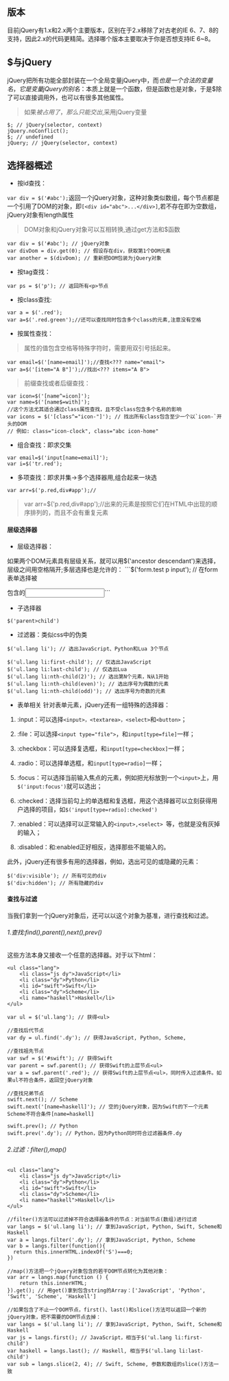 ## 版本
目前jQuery有1.x和2.x两个主要版本，区别在于2.x移除了对古老的IE 6、7、8的支持，因此2.x的代码更精简。选择哪个版本主要取决于你是否想支持IE 6~8。
## $与jQuery
jQuery把所有功能全部封装在一个全局变量jQuery中，而$也是一个合法的变量名，它是变量jQuery的别名：$本质上就是一个函数，但是函数也是对象，于是$除了可以直接调用外，也可以有很多其他属性。
> 如果$被占用了，那么只能交出$,采用jQuery变量
```
$; // jQuery(selector, context)
jQuery.noConflict();
$; // undefined
jQuery; // jQuery(selector, context)
```
## 选择器概述
* 按id查找：

```var div = $('#abc');```返回一个jQuery对象，这种对象类似数组，每个节点都是一个引用了DOM的对象，即```[<div id="abc">...</div>]```,若不存在即为空数组，jQuery对象有length属性
> DOM对象和jQuery对象可以互相转换,通过get方法和$函数
```
var div = $('#abc'); // jQuery对象
var divDom = div.get(0); // 假设存在div，获取第1个DOM元素
var another = $(divDom); // 重新把DOM包装为jQuery对象
```
* 按tag查找：

 ```var ps = $('p'); // 返回所有<p>节点```
* 按class查找:

```
var a = $('.red');
var a=$('.red.green');//还可以查找同时包含多个class的元素,注意没有空格
```
* 按属性查找：
> 属性的值包含空格等特殊字符时，需要用双引号括起来。
```
var email=$('[name=email]');//查找<??? name="email">
var a=$('[item="A B"]');//找出<??? items="A B">
```
> 前缀查找或者后缀查找：
```
var icon=$('[name^=icon]');
var name=$('[name$=with]');
//这个方法尤其适合通过class属性查找，且不受class包含多个名称的影响
var icons = $('[class^="icon-"]'); // 找出所有class包含至少一个以`icon-`开头的DOM
// 例如: class="icon-clock", class="abc icon-home"
```
* 组合查找：即求交集

```
var email=$('input[name=email]');
var i=$('tr.red');
```
* 多项查找：即求并集->多个选择器用,组合起来一块选

```
var arr=$('p.red,div#app');//
```
> var arr=$('p.red,div#app');//出来的元素是按照它们在HTML中出现的顺序排列的，而且不会有重复元素
#### 层级选择器
* 层级选择器：

如果两个DOM元素具有层级关系，就可以用$('ancestor descendant')来选择，层级之间用空格隔开;多层选择也是允许的：
```$('form.test p input'); // 在form表单选择被<p>包含的<input>```
* 子选择器
```
$('parent>child')
```
* 过滤器：类似css中的伪类
```
$('ul.lang li'); // 选出JavaScript、Python和Lua 3个节点

$('ul.lang li:first-child'); // 仅选出JavaScript
$('ul.lang li:last-child'); // 仅选出Lua
$('ul.lang li:nth-child(2)'); // 选出第N个元素，N从1开始
$('ul.lang li:nth-child(even)'); // 选出序号为偶数的元素
$('ul.lang li:nth-child(odd)'); // 选出序号为奇数的元素
```
* 表单相关
针对表单元素，jQuery还有一组特殊的选择器：

1. :input：可以选择```<input>，<textarea>，<select>```和```<button>```；

2. :file：可以选择```<input type="file">```，和```input[type=file]```一样；

3. :checkbox：可以选择复选框，和```input[type=checkbox]```一样；

4. :radio：可以选择单选框，和```input[type=radio]```一样；

5. :focus：可以选择当前输入焦点的元素，例如把光标放到一个```<input>```上，用```$('input:focus')```就可以选出；

6. :checked：选择当前勾上的单选框和复选框，用这个选择器可以立刻获得用户选择的项目，如```$('input[type=radio]:checked')```

7. :enabled：可以选择可以正常输入的```<input>,<select> ```等，也就是没有灰掉的输入；

8. :disabled：和:enabled正好相反，选择那些不能输入的。

此外，jQuery还有很多有用的选择器，例如，选出可见的或隐藏的元素：
```
$('div:visible'); // 所有可见的div
$('div:hidden'); // 所有隐藏的div
```
#### 查找与过滤
当我们拿到一个jQuery对象后，还可以以这个对象为基准，进行查找和过滤。
###### 1.查找:find(),parent(),next(),prev()
这些方法本身又接收一个任意的选择器。对于以下html：
```
<ul class="lang">
    <li class="js dy">JavaScript</li>
    <li class="dy">Python</li>
    <li id="swift">Swift</li>
    <li class="dy">Scheme</li>
    <li name="haskell">Haskell</li>
</ul>
```
```
var ul = $('ul.lang'); // 获得<ul>

//查找后代节点
var dy = ul.find('.dy'); // 获得JavaScript, Python, Scheme,

//查找祖先节点
var swf = $('#swift'); // 获得Swift
var parent = swf.parent(); // 获得Swift的上层节点<ul>
var a = swf.parent('.red'); // 获得Swift的上层节点<ul>，同时传入过滤条件。如果ul不符合条件，返回空jQuery对象

//查找兄弟节点
swift.next(); // Scheme
swift.next('[name=haskell]'); // 空的jQuery对象，因为Swift的下一个元素Scheme不符合条件[name=haskell]

swift.prev(); // Python
swift.prev('.dy'); // Python，因为Python同时符合过滤器条件.dy
```
###### 2.过滤：filter(),map()
```
<ul class="lang">
    <li class="js dy">JavaScript</li>
    <li class="dy">Python</li>
    <li id="swift">Swift</li>
    <li class="dy">Scheme</li>
    <li name="haskell">Haskell</li>
</ul>
```
```
//filter()方法可以过滤掉不符合选择器条件的节点：对当前节点(数组)进行过滤
var langs = $('ul.lang li'); // 拿到JavaScript, Python, Swift, Scheme和Haskell
var a = langs.filter('.dy'); // 拿到JavaScript, Python, Scheme
var b = langs.filter(function(){
  return this.innerHTML.indexOf('S')===0;
})

//map()方法把一个jQuery对象包含的若干DOM节点转化为其他对象：
var arr = langs.map(function () {
    return this.innerHTML;
}).get(); // 用get()拿到包含string的Array：['JavaScript', 'Python', 'Swift', 'Scheme', 'Haskell']

//如果包含了不止一个DOM节点，first()、last()和slice()方法可以返回一个新的jQuery对象，把不需要的DOM节点去掉：
var langs = $('ul.lang li'); // 拿到JavaScript, Python, Swift, Scheme和Haskell
var js = langs.first(); // JavaScript，相当于$('ul.lang li:first-child')
var haskell = langs.last(); // Haskell, 相当于$('ul.lang li:last-child')
var sub = langs.slice(2, 4); // Swift, Scheme, 参数和数组的slice()方法一致
```
